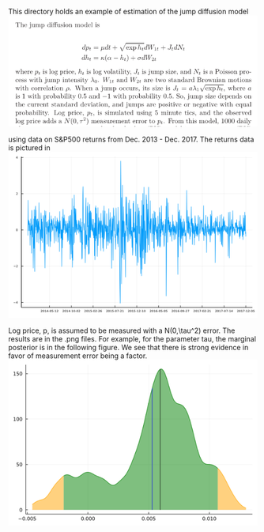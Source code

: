 This directory holds an example of estimation of the jump diffusion model 
![model](https://github.com/mcreel/SNM/blob/master/JD/model.png)

using data on S&P500 returns from Dec. 2013 - Dec. 2017. The returns data is pictured in  
![returns](https://github.com/mcreel/SNM/blob/master/JD/returns.png)

Log price, p, is assumed to be measured with a N(0,\tau^2) error. The results are in the .png files. For example, for the parameter tau, the marginal posterior is in the following figure. We see that there is strong evidence in favor of measurement error being a factor.
![tau](https://github.com/mcreel/SNM/blob/master/JD/CUE/tau.png)

